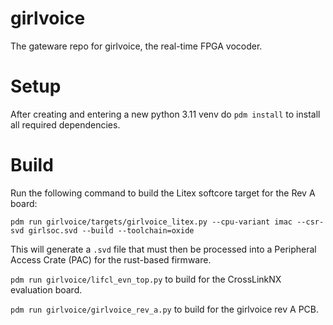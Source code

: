 # girlvoice

The gateware repo for girlvoice, the real-time FPGA vocoder.

# Setup
After creating and entering a new python 3.11 venv do `pdm install` to install all required dependencies.

# Build

Run the following command to build the Litex softcore target for the Rev A board:
```
pdm run girlvoice/targets/girlvoice_litex.py --cpu-variant imac --csr-svd girlsoc.svd --build --toolchain=oxide
```

This will generate a `.svd` file that must then be processed into a Peripheral Access Crate (PAC) for the rust-based firmware.


`pdm run girlvoice/lifcl_evn_top.py` to build for the CrossLinkNX evaluation board.

`pdm run girlvoice/girlvoice_rev_a.py` to build for the girlvoice rev A PCB.

